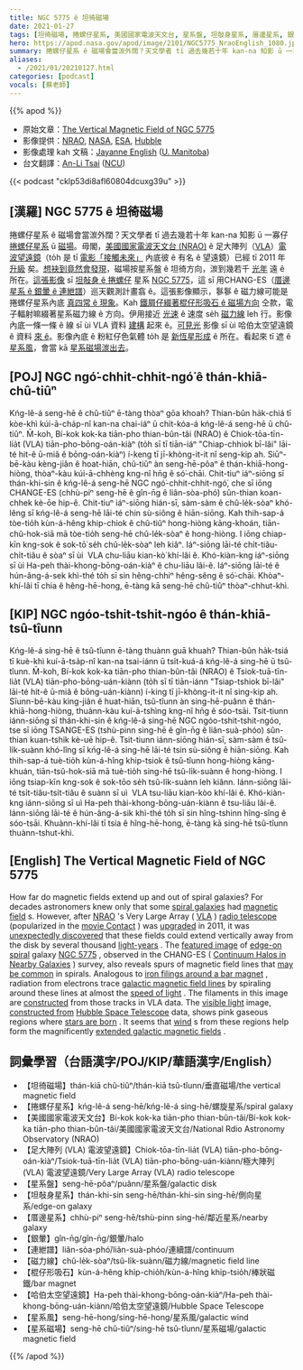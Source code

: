 ```yaml
---
title: NGC 5775 ê 坦徛磁場
date: 2021-01-27
tags: [坦徛磁場, 捲螺仔星系, 美國國家電波天文台, 星系盤, 坦敧身星系, 厝邊星系, 銀暈, 連紲譜, 磁力線, 棍仔形吸石, 哈伯太空望遠鏡, 星系風, 星系磁場]
hero: https://apod.nasa.gov/apod/image/2101/NGC5775_NraoEnglish_1080.jpg
summary: 捲螺仔星系 ê 磁場會當湠外闊？天文學者 tī 過去幾若十年 kan-na 知影 ū 一寡仔捲螺仔星系。
aliases:
  - /2021/01/20210127.html
categories: [podcast]
vocals: [蔡老師]
---
```


{{% apod %}}

- 原始文章：[The Vertical Magnetic Field of NGC 5775](https://apod.nasa.gov/apod/ap210127.html)
- 影像提供：[NRAO](https://public.nrao.edu/), [NASA](https://www.nasa.gov/), [ESA](https://www.esa.int/), [Hubble](https://www.nasa.gov/mission_pages/hubble/about)
- 影像處理 kah 文稿：[Jayanne English](http://www2.physics.umanitoba.ca/u/english/) ([U. Manitoba](https://sci.umanitoba.ca/physics-astronomy/))
- 台文翻譯：[An-Li Tsai](mailto:thianbun.taigi@gmail.com) ([NCU](https://www.astro.ncu.edu.tw))

{{< podcast "cklp53di8afl60804dcuxg39u" >}}

## [漢羅] NGC 5775 ê 坦徛磁場

捲螺仔星系 ê 磁場會當湠外闊？天文學者 tī 過去幾若十年 kan-na 知影 ū 一寡仔 [捲螺仔星系](https://en.wikipedia.org/wiki/Spiral_galaxy) ū [磁場](https://en.wikipedia.org/wiki/Magnetic_field)。毋閣，[美國國家電波天文台 (NRAO)](https://public.nrao.edu/) ê 足大陣列（[VLA](https://apod.nasa.gov/apod/ap060514.html)）[電波望遠鏡](https://en.wikipedia.org/wiki/Radio_telescope)（to̍h 是 tī [電影「接觸未來」](https://en.wikipedia.org/wiki/Contact_(1997_American_film)) 內底彼 ê 有名 ê 望遠鏡）已經 tī 2011 年 [升級](https://science.nrao.edu/facilities/vla/docs/manuals/oss2013B/intro/project) 矣。[想袂到竟然會發現](https://i.imgur.com/MwLMgEJ.jpeg)，磁場按星系盤 ê 坦徛方向，湠到幾若千 [光年](https://spaceplace.nasa.gov/light-year/en/) 遠 ê 所在。[這張影像](https://public.nrao.edu/news/2020-image-contest-winners/) sī [坦敧身 ê 捲螺仔](https://apod.nasa.gov/apod/ap100225.html) 星系 [NGC 5775](https://en.wikipedia.org/wiki/NGC_5775)，這 sī 用CHANG-ES（[厝邊星系 ê 銀暈 ê 連紲譜](https://www.queensu.ca/changes/)）巡天觀測計畫翕 ê。這張影像顯示，鬖鬖 ê 磁力線可能是捲螺仔星系內底 [真四常 ê 現象](https://www.queensu.ca/changes/press-releases/)。Kah [鐵屑仔綴著棍仔形吸石 ê 磁場方向](https://youtu.be/tfiebTsJDno) 仝款，電子輻射嘛綴著星系磁力線 ê 方向。伊用接近 [光速](https://youtu.be/nQUwHdSAhmw) ê 速度 se̍h [磁力線](https://apod.tw/daily/20210120/) leh 行。影像內底一條一條 ê 線 sī ùi VLA 資料 [建構](https://illuminateduniverse.org/2021/01/27/the-yin-and-yang-of-the-visible-and-invisible-in-spiral-galaxies/) 起來 ê。[可見光](https://science.nasa.gov/ems/09_visiblelight) 影像 sī ùi 哈伯太空望遠鏡 ê 資料 [來 ê](https://sites.google.com/site/jayannescosmicportfolio/)。影像內底 ê 粉紅仔色氣體 to̍h 是 [新恆星形成](https://science.nasa.gov/astrophysics/focus-areas/how-do-stars-form-and-evolve) ê 所在。看起來 tī 遮 ê [星系風](https://apod.nasa.gov/apod/ap190723.html)，會當 kā [星系磁場湠出去](https://ui.adsabs.harvard.edu/abs/2020A%26A...639A.112K/abstract)。

## [POJ] NGC ngó͘-chhit-chhit-ngó͘ ê thán-khiā-chû-tiûⁿ

Kńg-lê-á seng-hē ê chû-tiûⁿ ē-tàng thòaⁿ gōa khoah? Thian-bûn ha̍k-chiá tī kòe-khì kúi-ā-cha̍p-nî kan-na chai-iáⁿ ū chi̍t-kóa-á kńg-lê-á seng-hē ū chû-tiûⁿ. M̄-koh, Bí-kok kok-ka tiān-pho thian-bûn-tâi (NRAO) ê Chiok-tōa-tīn-lia̍t (VLA) tiān-pho-bōng-oán-kiàⁿ (to̍h sī tī tiān-iáⁿ "Chiap-chhiok bī-lâi" lāi-té hit-ê ū-miâ ê bōng-oán-kiàⁿ) í-keng tī jī-khòng-it-it nî seng-kip ah. Siūⁿ-bē-kàu kèng-jiân ê hoat-hiān, chû-tiûⁿ àn seng-hē-pôaⁿ ê thán-khiā-hong-hiòng, thòaⁿ-kàu kúi-ā-chhèng kng-nî hn̄g ê só͘-chāi. Chit-tiuⁿ iáⁿ-siōng sī thán-khi-sin ê kńg-lê-á seng-hē NGC ngó͘-chhit-chhit-ngó͘, che sī iōng CHANGE-ES (chhù-piⁿ seng-hē ê gîn-n̄g ê liân-sòa-phó͘) sûn-thian koan-chhek kè-ōe hip-ê. Chit-tiuⁿ iáⁿ-siōng hián-sī, sàm-sàm ê chû-le̍k-sòaⁿ khó-lêng sī kńg-lê-á seng-hē lāi-té chin sù-siông ê hiān-siōng. Kah thih-sap-á tòe-tio̍h kùn-á-hêng khip-chiok ê chû-tiûⁿ hong-hiòng kāng-khoán, tiān-chû-hok-siā mā tòe-tio̍h seng-hē chû-le̍k-sòaⁿ ê hong-hiòng. I iōng chiap-kīn kng-sok ê sok-tō͘ se̍h chû-le̍k-sòaⁿ leh kiâⁿ. Iáⁿ-siōng lāi-té chi̍t-tiâu-chi̍t-tiâu ê sòaⁿ sī ùi  VLA chu-liāu kian-kò͘ khí-lâi ê. Khó-kiàn-kng iáⁿ-siōng sī ùi Ha-peh thài-khong-bōng-oán-kiàⁿ ê chu-liāu lâi-ê. Iáⁿ-siōng lāi-té ê hún-âng-á-sek khì-thé to̍h sī sin hêng-chhiⁿ hêng-sêng ê só͘-chāi. Khòaⁿ-khí-lâi tī chia ê hêng-hē-hong, ē-tàng kā seng-hē chû-tiûⁿ thòaⁿ-chhut-khì.

## [KIP] NGC ngóo-tshit-tshit-ngóo ê thán-khiā-tsû-tîunn

Kńg-lê-á sing-hē ê tsû-tîunn ē-tàng thuànn guā khuah? Thian-bûn ha̍k-tsiá tī kuè-khì kuí-ā-tsa̍p-nî kan-na tsai-iánn ū tsi̍t-kuá-á kńg-lê-á sing-hē ū tsû-tîunn. M̄-koh, Bí-kok kok-ka tiān-pho thian-bûn-tâi (NRAO) ê Tsiok-tuā-tīn-lia̍t (VLA) tiān-pho-bōng-uán-kiànn (to̍h sī tī tiān-iánn "Tsiap-tshiok bī-lâi" lāi-té hit-ê ū-miâ ê bōng-uán-kiànn) í-king tī jī-khòng-it-it nî sing-kip ah. Sīunn-bē-kàu kìng-jiân ê huat-hiān, tsû-tîunn àn sing-hē-puânn ê thán-khiā-hong-hiòng, thuànn-kàu kuí-ā-tshìng kng-nî hn̄g ê sóo-tsāi. Tsit-tiunn iánn-siōng sī thán-khi-sin ê kńg-lê-á sing-hē NGC ngóo-tshit-tshit-ngóo, tse sī iōng TSANGE-ES (tshù-pinn sing-hē ê gîn-n̄g ê liân-suà-phóo) sûn-thian kuan-tshik kè-uē hip-ê. Tsit-tiunn iánn-siōng hián-sī, sàm-sàm ê tsû-li̍k-suànn khó-lîng sī kńg-lê-á sing-hē lāi-té tsin sù-siông ê hiān-siōng. Kah thih-sap-á tuè-tio̍h kùn-á-hîng khip-tsiok ê tsû-tîunn hong-hiòng kāng-khuán, tiān-tsû-hok-siā mā tuè-tio̍h sing-hē tsû-li̍k-suànn ê hong-hiòng. I iōng tsiap-kīn kng-sok ê sok-tōo se̍h tsû-li̍k-suànn leh kiânn. Iánn-siōng lāi-té tsi̍t-tiâu-tsi̍t-tiâu ê suànn sī uì  VLA tsu-liāu kian-kòo khí-lâi ê. Khó-kiàn-kng iánn-siōng sī uì Ha-peh thài-khong-bōng-uán-kiànn ê tsu-liāu lâi-ê. Iánn-siōng lāi-té ê hún-âng-á-sik khì-thé to̍h sī sin hîng-tshinn hîng-sîng ê sóo-tsāi. Khuànn-khí-lâi tī tsia ê hîng-hē-hong, ē-tàng kā sing-hē tsû-tîunn thuànn-tshut-khì.

## [English] The Vertical Magnetic Field of NGC 5775 

How far do magnetic fields extend up and out of spiral galaxies? For decades astronomers knew only that some [spiral galaxies](https://en.wikipedia.org/wiki/Spiral_galaxy) had [magnetic field](https://en.wikipedia.org/wiki/Magnetic_field) s. However, after [NRAO](https://public.nrao.edu/) 's Very Large Array ( [VLA](https://apod.nasa.gov/apod/ap060514.html) ) [radio telescope](https://en.wikipedia.org/wiki/Radio_telescope) (popularized in the [movie Contact](https://en.wikipedia.org/wiki/Contact_(1997_American_film)) ) was [upgraded](https://science.nrao.edu/facilities/vla/docs/manuals/oss2013B/intro/project) in 2011, it was [unexpectedly discovered](https://i.imgur.com/MwLMgEJ.jpeg) that these fields could extend vertically away from the disk by several thousand [light-years](https://spaceplace.nasa.gov/light-year/en/) . The [featured image](https://public.nrao.edu/news/2020-image-contest-winners/) of [edge-on spiral](https://apod.nasa.gov/apod/ap100225.html) galaxy [NGC 5775](https://en.wikipedia.org/wiki/NGC_5775) , observed in the CHANG-ES ( [Continuum Halos in Nearby Galaxies](https://www.queensu.ca/changes/) ) survey, also reveals spurs of magnetic field lines that [may be common](https://www.queensu.ca/changes/press-releases/) in spirals. Analogous to [iron filings around a bar magnet](https://youtu.be/tfiebTsJDno) , radiation from electrons trace [galactic magnetic field lines](https://apod.nasa.gov/apod/ap210120.html) by spiraling around these lines at almost the [speed of light](https://youtu.be/nQUwHdSAhmw) . The filaments in this image are [constructed](https://illuminateduniverse.org/2021/01/27/the-yin-and-yang-of-the-visible-and-invisible-in-spiral-galaxies/) from those tracks in VLA data. The [visible light](https://science.nasa.gov/ems/09_visiblelight) image, [constructed from](https://sites.google.com/site/jayannescosmicportfolio/) [Hubble Space Telescope](https://www.nasa.gov/mission_pages/hubble/story/index.html) data, shows pink gaseous regions where [stars are born](https://science.nasa.gov/astrophysics/focus-areas/how-do-stars-form-and-evolve) . It seems that [wind](https://apod.nasa.gov/apod/ap190723.html) s from these regions help form the magnificently [extended galactic magnetic fields](https://ui.adsabs.harvard.edu/abs/2020A%26A...639A.112K/abstract) .

## 詞彙學習（台語漢字/POJ/KIP/華語漢字/English）

- 【坦徛磁場】thán-kiā chû-tiûⁿ/thán-kiā tsû-tîunn/垂直磁場/the vertical magnetic field
- 【捲螺仔星系】kńg-lê-á seng-hē/kńg-lê-á sing-hē/螺旋星系/spiral galaxy
- 【美國國家電波天文台】Bí-kok kok-ka tiān-pho thian-bûn-tâi/Bí-kok kok-ka tiān-pho thian-bûn-tâi/美國國家電波天文台/National Rdio Astronomy Observatory (NRAO)
- 【足大陣列 (VLA) 電波望遠鏡】Chiok-tōa-tīn-lia̍t (VLA) tiān-pho-bōng-oán-kiàⁿ/Tsiok-tuā-tīn-lia̍t (VLA) tiān-pho-bōng-uán-kiànn/極大陣列 (VLA) 電波望遠鏡/Very Large Array (VLA) radio telescope
- 【星系盤】seng-hē-pôaⁿ/puânn/星系盤/galactic disk
- 【坦敧身星系】thán-khi-sin seng-hē/thán-khi-sin sing-hē/側向星系/edge-on galaxy
- 【厝邊星系】chhù-piⁿ seng-hē/tshù-pinn sing-hē/鄰近星系/nearby galaxy
- 【銀暈】gîn-n̄g/gîn-n̄g/銀暈/halo
- 【連紲譜】liân-sòa-phó͘/liân-suà-phóo/連續譜/continuum
- 【磁力線】chû-le̍k-sòaⁿ/tsû-li̍k-suànn/磁力線/magnetic field line
- 【棍仔形吸石】kùn-á-hêng khi̍p-chio̍h/kùn-á-hîng khi̍p-tsio̍h/棒狀磁鐵/bar magnet
- 【哈伯太空望遠鏡】Ha-peh thài-khong-bōng-oán-kiàⁿ/Ha-peh thài-khong-bōng-uán-kiànn/哈伯太空望遠鏡/Hubble Space Telescope
- 【星系風】seng-hē-hong/sing-hē-hong/星系風/galactic wind
- 【星系磁場】seng-hē chû-tiûⁿ/sing-hē tsû-tîunn/星系磁場/galactic magnetic field

{{% /apod %}}
